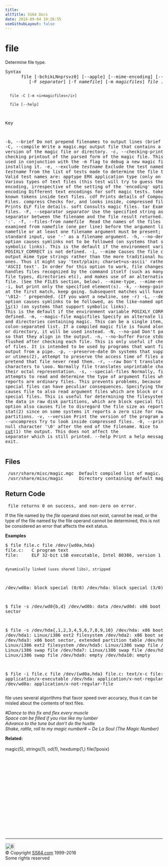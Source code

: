 ```yaml
---
title:
altTitle: SS64 Docs
date: 2016-09-04 19:26:55
useGithubLayout: false
---
```

<!-- #BeginLibraryItem "/Library/head_bash.lbi" --><!-- #EndLibraryItem --><h1>file</h1> 
<p>Determine file type. </p>
<pre>Syntax
      file [-bchikLNnprsvz0] [--apple] [--mime-encoding] [--mime-type] [-e <i>testname</i>]
         [-F <i>separator</i>] [-f <i>namefile</i>] [-m <i>magicfiles</i>] <i>file</i> ... 

      file -C [-m <i>magicfiles</i>]

      file [--help]

Key

   -b, --brief     Do not prepend filenames to output lines (brief mode).
   -C, --compile   Write a magic.mgc output file that contains a pre-parsed version of the magic file or directory.
   -c, --checking-printout
                   Cause a checking printout of the parsed form of the magic file.
                   This is usually used in conjunction with the -m flag to debug a
                   new magic file before installing it.
   -e, --exclude <i>testname</i>
                   Exclude the test named in <i>testname</i> from the list of tests made to
                   determine the file type.
                   Valid test names are:
                      apptype     EMX application type (only on EMX).
                      text        Various types of text files (this test will try to
                                  guess the text encoding, irrespective of the setting
                                  of the 'encoding' option).
                      encoding    Different text encodings for soft magic tests.
                      tokens      Looks for known tokens inside text files.
                      cdf         Prints details of Compound Document Files.
                      compress    Checks for, and looks inside, compressed files.
                      elf         Prints ELF file details.
                      soft        Consults magic files.
                      tar         Examines tar files.
   -F, --separator <i>separator</i>
                   Use the specified string as the separator between the filename and
                   the file result returned. Defaults to ':'.
   -f, --files-from <i>namefile
</i>                   Read the names of the files to be examined from namefile (one per line)
                   before the argument list. Either namefile or at least one filename argument
                   must be present; to test the standard input, use '-' as a filename argument.
   -h, --no-dereference
                   option causes symlinks not to be followed (on systems that support symbolic links).
                   This is the default if the environment variable POSIXLY_CORRECT is not defined.
   -i, --mime      Causes the file command to output mime type strings rather than the more
                   traditional human readable ones. Thus it might say 'text/plain; charset=us-ascii'
                   rather than 'ASCII text'. In order for this option to work, file
                   changes the way it handles files recognized by the command itself
                   (such as many of the text file types, directories etc), and makes
                   use of an alternative 'magic' file. (See the FILES section, below).
   --mime-type, --mime-encoding
                   Like -i, but print only the specified element(s).
   -k, --keep-going
                   Don't stop at the first match, keep going. Subsequent matches will
                   have the string '\012- ' prepended.  (If you want a newline, see -r)
   -L, --dereference
                   option causes symlinks to be followed, as the like-named option
                   in <a href="ls.html">ls</a>(1) (on systems that support symbolic links).
                   This is the default if the environment variable POSIXLY_CORRECT is defined.
   -m, --magic-file magicfiles
                   Specify an alternate list of files and directories containing magic.
                   This can be a single item, or a colon-separated list.
                   If a compiled magic file is found alongside a file or directory, it will be used instead.
   -N, --no-pad    Don't pad filenames so that they align in the output.
   -n, --no-buffer Force stdout to be flushed after checking each file. This is only
                   useful if checking a list of files. It is intended to be used by
                   programs that want filetype output from a pipe.
   -p, --preserve-date
                   On systems that support utime(2) or utimes(2), attempt to preserve
                   the access time of files analyzed, to pretend that file never read them.
   -r, --raw       Don't translate unprintable characters to \ooo. Normally file
                   translates unprintable characters to their octal representation.
   -s, --special-files
                   Normally, file only attempts to read and determine the type of argument
                   files which stat(2) reports are ordinary files. This prevents problems,
                   because reading special files can have peculiar consequences.
                   Specifying the -s option causes file to also read argument files which
                   are block or character special files. This is useful for determining
                   the filesystem types of the data in raw disk partitions, which are
                   block special files. This option also causes file to disregard the
                   file size as reported by stat(2) since on some systems it reports a
                   zero size for raw disk partitions.
   -v, --version   Print the version of the program and exit.
   -z, --uncompress
                   Try to look inside compressed files.
   -0, --print0    Output a null character '\0' after the end of the filename.
                   Nice to <a href="cut.html">cut</a>(1) the output. This does not affect the separator which is still printed.
   --help          Print a help message and exit.</pre>
<h2> Files<br>
</h2>
<pre> /usr/share/misc/magic.mgc  Default compiled list of magic.
 /usr/share/misc/magic      Directory containing default magic files.</pre>
<h2> Return Code<br>
</h2>
<pre> file returns 0 on success, and non-zero on error.</pre>
<p> If the file named by the <i>file</i> operand does not exist, cannot be read, or the type of the file named by the file operand cannot be determined, this is not be considered an error that affects the exit status. <br>
</p>
<p><b> Examples</b><br>
</p>
<pre>$ file file.c file /dev/{wd0a,hda}
file.c:   C program text
file:     ELF 32-bit LSB executable, Intel 80386, version 1 (SYSV),

    dynamically linked (uses shared libs), stripped 

/dev/wd0a: block special (0/0)
/dev/hda: block special (3/0)

$ file -s /dev/wd0{b,d}
/dev/wd0b: data
/dev/wd0d: x86 boot sector

$ file -s /dev/hda{,1,2,3,4,5,6,7,8,9,10}
/dev/hda: x86 boot sector
/dev/hda1: Linux/i386 ext2 filesystem
/dev/hda2: x86 boot sector
/dev/hda3: x86 boot sector, extended partition table
/dev/hda4: Linux/i386 ext2 filesystem
/dev/hda5: Linux/i386 swap file
/dev/hda6: Linux/i386 swap file
/dev/hda7: Linux/i386 swap file
/dev/hda8: Linux/i386 swap file
/dev/hda9: empty
/dev/hda10: empty

$ file -i file.c file /dev/{wd0a,hda}
file.c: text/x-c
file: application/x-executable
/dev/hda: application/x-not-regular-file
/dev/wd0a: application/x-not-regular-file </pre>
<p> file uses several algorithms that favor speed over accuracy, thus it can be misled about the contents of text files.</p>
<p class="quote"><i>#Dance to this fix and flex every muscle<br>
Space can be filled if you rise like my lumber<br>
Advance to the tune but don't do the hustle<br>
Shake, rattle, roll to my magic number# ~ De La Soul (The Magic Number) </i></p>

<p><b>Related:</b><br>
<br>
magic(5), strings(1), od(1), hexdump(1,) file(1posix)</p><!-- #BeginLibraryItem "/Library/foot_bash.lbi" --><p>
<!-- bash300 -->
<ins class="adsbygoogle" style="display:inline-block;width:300px;height:250px" data-ad-client="ca-pub-6140977852749469" data-ad-slot="4615356305"></ins>
<script>
(adsbygoogle = window.adsbygoogle || []).push({});
</script></p>
<hr>
<div id="bl" class="footer"><a href="file.html#"><img src="../images/top.png" width="30" height="22" alt="Back to the Top"></a></div>
<div id="br" class="footer, tagline">© Copyright <a href="http://ss64.com/">SS64.com</a> 1999-2016<br>
Some rights reserved</div><!-- #EndLibraryItem -->

